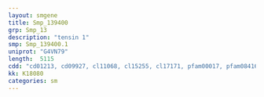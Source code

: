 ```yaml
---
layout: smgene
title: Smp_139400
grp: Smp_13
description: "tensin 1"
smp: Smp_139400.1
uniprot: "G4VN79"
length:  5115
cdd: "cd01213, cd09927, cl11068, cl15255, cl17171, pfam00017, pfam08416, pfam10409, smart00252, smart00462"
kk: K18080
categories: sm
---
```

